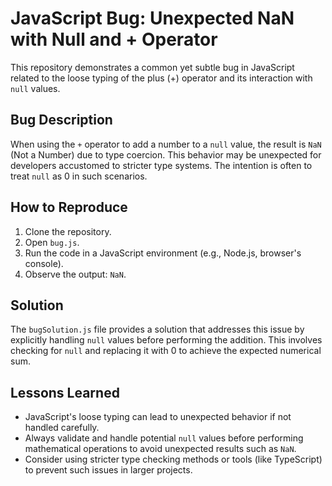 # JavaScript Bug: Unexpected NaN with Null and + Operator

This repository demonstrates a common yet subtle bug in JavaScript related to the loose typing of the plus (+) operator and its interaction with `null` values.

## Bug Description

When using the `+` operator to add a number to a `null` value, the result is `NaN` (Not a Number) due to type coercion. This behavior may be unexpected for developers accustomed to stricter type systems.  The intention is often to treat `null` as 0 in such scenarios.

## How to Reproduce

1. Clone the repository.
2. Open `bug.js`.
3. Run the code in a JavaScript environment (e.g., Node.js, browser's console).
4. Observe the output: `NaN`.

## Solution

The `bugSolution.js` file provides a solution that addresses this issue by explicitly handling `null` values before performing the addition.  This involves checking for `null` and replacing it with 0 to achieve the expected numerical sum.

## Lessons Learned

- JavaScript's loose typing can lead to unexpected behavior if not handled carefully.
- Always validate and handle potential `null` values before performing mathematical operations to avoid unexpected results such as `NaN`.
- Consider using stricter type checking methods or tools (like TypeScript) to prevent such issues in larger projects.
